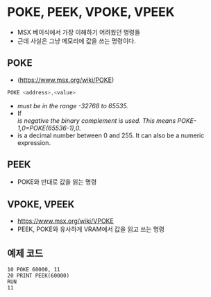 # POKE, PEEK, VPOKE, VPEEK

- MSX 베이식에서 가장 이해하기 어려웠던 명령들
- 근데 사실은 그냥 메모리에 값을 쓰는 명령이다.

## POKE

- (https://www.msx.org/wiki/POKE)

```asm
POKE <address>,<value>
```

- <address> must be in the range -32768 to 65535.
- If <address> is negative the binary complement is used. This means POKE-1,0=POKE(65536-1),0.
- <value> is a decimal number between 0 and 255. It can also be a numeric expression.


## PEEK

- POKE와 반대로 값을 읽는 명령

## VPOKE, VPEEK

- <https://www.msx.org/wiki/VPOKE>
- PEEK, POKE와 유사하게 VRAM에서 값을 읽고 쓰는 명령

## 예제 코드

```
10 POKE 60000, 11
20 PRINT PEEK(60000)
RUN
11
```
